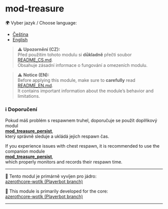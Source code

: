 # mod-treasure

🌍 Vyber jazyk / Choose language:
- [Čeština](./README_CS.md)
- [English](./README_EN.md)

> ⚠️ **Upozornění (CZ):**  
> Před použitím tohoto modulu si **důkladně** přečti soubor [README_CS.md](./README_CS.md).  
> Obsahuje zásadní informace o fungování a omezeních modulu.  

> ⚠️ **Notice (EN):**  
> Before applying this module, make sure to **carefully** read [README_EN.md](./README_EN.md).  
> It contains important information about the module’s behavior and limitations.  

### ℹ️ Doporučení
Pokud máš problém s respawnem truhel, doporučuje se použít doplňkový modul  
**[mod_treasure_persist](https://github.com/BeardBear33/mod-treasure-persist)**,  
který správně sleduje a ukládá jejich respawn čas.  

If you experience issues with chest respawn, it is recommended to use the companion module  
**[mod_treasure_persist](https://github.com/BeardBear33/mod-treasure-persist)**,  
which properly monitors and records their respawn time.


----------------------------------------------------------------------------------------------------------------

🔧 Tento modul je primárně vyvíjen pro jádro:  
[azerothcore-wotlk (Playerbot branch)](https://github.com/liyunfan1223/azerothcore-wotlk/tree/Playerbot)

🔧 This module is primarily developed for the core:  
[azerothcore-wotlk (Playerbot branch)](https://github.com/liyunfan1223/azerothcore-wotlk/tree/Playerbot)

----------------------------------------------------------------------------------------------------------------

